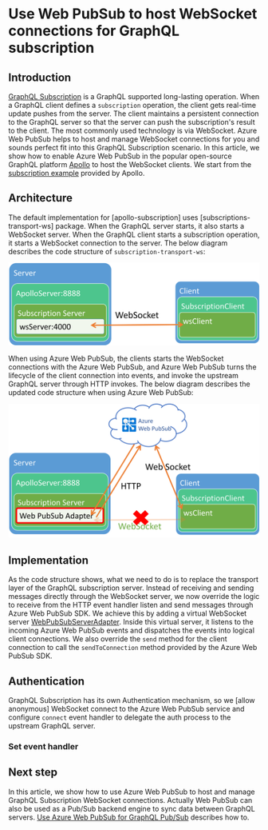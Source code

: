 # Use Web PubSub to host WebSocket connections for GraphQL subscription

## Introduction
[GraphQL Subscription](https://graphql.org/blog/subscriptions-in-graphql-and-relay/) is a GraphQL supported long-lasting operation. When a GraphQL client defines a `subscription` operation, the client gets real-time update pushes from the server. The client maintains a persistent connection to the GraphQL server so that the server can push the subscription's result to the client. The most commonly used technology is via WebSocket. Azure Web PubSub helps to host and manage WebSocket connections for you and sounds perfect fit into this GraphQL Subscription scenario. In this article, we show how to enable Azure Web PubSub in the popular open-source GraphQL platform [Apollo](https://www.apollographql.com/) to host the WebSocket clients. We start from the [subscription example](https://github.com/apollographql/docs-examples/tree/50808f11c5cfeaf029422dee3a3b324a6e93783e/apollo-server/v3/subscriptions) provided by Apollo.

## Architecture

The default implementation for [apollo-subscription] uses [subscriptions-transport-ws] package. When the GraphQL server starts, it also starts a WebSocket server. When the GraphQL client starts a subscription operation, it starts a WebSocket connection to the server. The below diagram describes the code structure of `subscription-transport-ws`:

![The code structure of `subscription-transport-ws`](images/original-code-structure.png)

When using Azure Web PubSub, the clients starts the WebSocket connections with the Azure Web PubSub, and Azure Web PubSub turns the lifecycle of the client connection into events, and invoke the upstream GraphQL server through HTTP invokes. The below diagram describes the updated code structure when using Azure Web PubSub:

![The code structure when using Azure Web PubSub](images/updated-code-structure.png)

## Implementation

As the code structure shows, what we need to do is to replace the transport layer of the GraphQL subscription server. Instead of receiving and sending messages directly through the WebSocket server, we now override the logic to receive from the HTTP event handler listen and send messages through Azure Web PubSub SDK. We achieve this by adding a virtual WebSocket server [WebPubSubServerAdapter](./src/WebPubSubServerAdapter.ts). Inside this virtual server, it listens to the incoming Azure Web PubSub events and dispatches the events into logical client connections. We also override the `send` method for the client connection to call the `sendToConnection` method provided by the Azure Web PubSub SDK.

## Authentication

GraphQL Subscription has its own Authentication mechanism, so we [allow anonymous] WebSocket connect to the Azure Web PubSub service and configure `connect` event handler to delegate the auth process to the upstream GraphQL server.


### Set event handler

## Next step

In this article, we show how to use Azure Web PubSub to host and manage GraphQL Subscription WebSocket connections. Actually Web PubSub can also be used as a Pub/Sub backend engine to sync data between GraphQL servers. [Use Azure Web PubSub for GraphQL Pub/Sub]() describes how to.